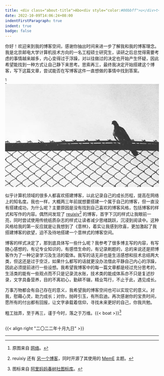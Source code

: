 ```yaml
---
title: <div class="about-title">Abo<div style="color:#00bbff">u</div>t</div>
date: 2022-10-09T14:06:24+08:00
indentFirstParagraph: true
indent: true
badge: false
---
```

你好！欢迎来到我的博客空间，感谢你抽出时间来进一步了解我和我的博客理念。我是北京邮电大学计算机技术方向的一名工程硕士研究生，读研之后总觉得需要考虑的事情越来越多，内心变得过于浮躁，对以往做过的决定也开始产生怀疑，因此希望能找到一种方式让自己静下来思考。思索再三，最终我决定开始搭建这个博客，写下这篇文章，尝试能否在写博客这件一直想做的事情中找到答案。

[^1]![about/bird.jpg](/images/about/bird.jpg "思索")

似乎计算机领域的很多人都喜欢搭建博客，以此记录自己的成长历程，提高在网络上的知名度。我也一样，大概两三年前就想要搭建一个属于自己的博客，但一直没有搭建成功，为什么呢？主要原因是没有找到自己喜欢的博客风格，包括博客的样式和写作的内容。偶然间发现了 [reuixiy](https://io-oi.me/)[^2] 的博客，首字下沉的样式让我眼前一亮，同时尝试使用传统纸质杂志的样式让读者减少思绪跳跃，沉浸到阅读中。这种风格给我的第一反应就是让我想到了《意林》，着实让我感到欣喜，更加激起了我搭建博客的欲望，迫不及待地搭建一个意林式的博客空间。

博客的样式决定了，那到底具体写一些什么呢？我参考了很多博主写的内容，有写随心感想的，有记专业知识的，有感悟生命的，有记录刷题的，总的来说还是把博客作为了一种记录学习及生活的载体。我写的话无非也是生活感想和技术总结两大类，但这还是过于空泛，如果什么都写的话就更没办法借此平静自己内心的浮躁，因此必须提前进行一些设想。我希望我博客中的每一篇文章都是经过充分思考的，生活类的能有一些观点而不只是记录流水账，技术类的能成体系亦不只是复述抄录，文字具备营养，目的不离初心，勤耕不辍，精业笃行，不止于此，遇见成长。

万事万物都会有自己存在的意义，我希望我的博客空间也可以实现它的意义。对我，慰藉心灵，助力成长；对你，抛砖引玉，有所启迪。再次感谢你的宝贵时间，愿所有的付出都有回报，让文字承载着信仰，寻找未来更好的自己，你我共勉。

粗工拙弄，至于再三，谨于今时，落之于万维。{{< boat >}}[^3]

<br />
{{< align right "二〇二二年十月九日" >}}

---
[^1]: 原图来自 [网络](http://www.archcollege.com/archcollege/2018/1/38745.html)。
[^2]: reuixiy 还有 [另一个博客](https://yixiuer.me/)，同时开源了其使用的 [MemE](https://github.com/reuixiy/hugo-theme-meme) 主题。
[^3]: 图标来自 [阿里妈妈春树社图标库](https://www.iconfont.cn/collections/detail?spm=a313x.7781069.1998910419.dc64b3430&cid=167)。
